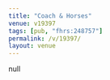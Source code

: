 ```yaml
---
title: "Coach & Horses"
venue: v19397
tags: [pub, "fhrs:248757"]
permalink: /v/19397/
layout: venue
---
```

null